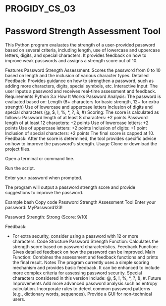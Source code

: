 # PROGIDY_CS_03
# Password Strength Assessment Tool
This Python program evaluates the strength of a user-provided password based on several criteria, including length, use of lowercase and uppercase letters, digits, and special characters. It provides feedback on how to improve weak passwords and assigns a strength score out of 10.

Features
Password Strength Assessment: Scores the password from 0 to 10 based on length and the inclusion of various character types.
Detailed Feedback: Provides guidance on how to strengthen a password, such as adding more characters, digits, special symbols, etc.
Interactive Input: The user inputs a password and receives real-time assessment and feedback.
Requirements
Python 3.x
How It Works
Password Analysis:
The password is evaluated based on:
Length (8+ characters for basic strength, 12+ for extra strength)
Use of lowercase and uppercase letters
Inclusion of digits and special characters (@, $, !, %, *, ?, &, #)
Scoring:
The score is calculated as follows:
Password length of at least 8 characters: +2 points
Password length of at least 12 characters: +2 points
Use of lowercase letters: +2 points
Use of uppercase letters: +2 points
Inclusion of digits: +1 point
Inclusion of special characters: +2 points
The final score is capped at 10.
Feedback: After the score is determined, the tool provides specific advice on how to improve the password's strength.
Usage
Clone or download the project files.

Open a terminal or command line.

Run the script.

Enter your password when prompted.

The program will output a password strength score and provide suggestions to improve the password.

Example
bash
Copy code
Password Strength Assessment Tool
Enter your password: MyPassword123!

Password Strength: Strong (Score: 9/10)

Feedback:
- For extra security, consider using a password with 12 or more characters.
Code Structure
Password Strength Function: Calculates the strength score based on password characteristics.
Feedback Function: Gives detailed feedback on how the password can be improved.
Main Function: Combines the assessment and feedback functions and prints the final result.
Notes
The program currently uses a simple scoring mechanism and provides basic feedback. It can be enhanced to include more complex criteria for assessing password security.
Special characters considered in this version include: @, $, !, %, *, ?, &, #.
Future Improvements
Add more advanced password analysis such as entropy calculation.
Incorporate rules to detect common password patterns (e.g., dictionary words, sequences).
Provide a GUI for non-technical users.
